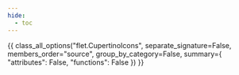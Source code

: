 ```yaml
---
hide:
  - toc
---
```


{{ class_all_options("flet.CupertinoIcons", separate_signature=False, members_order="source", group_by_category=False, summary={ "attributes": False, "functions": False }) }}
